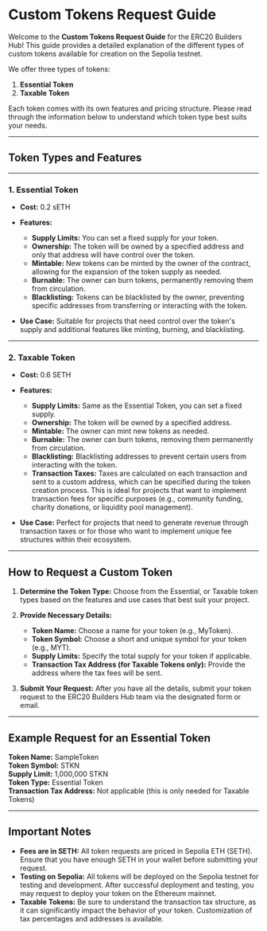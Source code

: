 # Custom Tokens Request Guide

Welcome to the **Custom Tokens Request Guide** for the ERC20 Builders Hub! This guide provides a detailed explanation of the different types of custom tokens available for creation on the Sepolia testnet.

We offer three types of tokens:

1. **Essential Token**
2. **Taxable Token**

Each token comes with its own features and pricing structure. Please read through the information below to understand which token type best suits your needs.

---

## Token Types and Features

---

### 1. **Essential Token**
- **Cost:** 0.2 sETH
- **Features:**
  - **Supply Limits:** You can set a fixed supply for your token.
  - **Ownership:** The token will be owned by a specified address and only that address will have control over the token.
  - **Mintable:** New tokens can be minted by the owner of the contract, allowing for the expansion of the token supply as needed.
  - **Burnable:** The owner can burn tokens, permanently removing them from circulation.
  - **Blacklisting:** Tokens can be blacklisted by the owner, preventing specific addresses from transferring or interacting with the token.

- **Use Case:** Suitable for projects that need control over the token's supply and additional features like minting, burning, and blacklisting.

---

### 2. **Taxable Token**
- **Cost:** 0.6 SETH
- **Features:**
  - **Supply Limits:** Same as the Essential Token, you can set a fixed supply.
  - **Ownership:** The token will be owned by a specified address.
  - **Mintable:** The owner can mint new tokens as needed.
  - **Burnable:** The owner can burn tokens, removing them permanently from circulation.
  - **Blacklisting:** Blacklisting addresses to prevent certain users from interacting with the token.
  - **Transaction Taxes:** Taxes are calculated on each transaction and sent to a custom address, which can be specified during the token creation process. This is ideal for projects that want to implement transaction fees for specific purposes (e.g., community funding, charity donations, or liquidity pool management).

- **Use Case:** Perfect for projects that need to generate revenue through transaction taxes or for those who want to implement unique fee structures within their ecosystem.

---

## How to Request a Custom Token

1. **Determine the Token Type:** Choose from the Essential, or Taxable token types based on the features and use cases that best suit your project.
   
2. **Provide Necessary Details:**
   - **Token Name:** Choose a name for your token (e.g., MyToken).
   - **Token Symbol:** Choose a short and unique symbol for your token (e.g., MYT).
   - **Supply Limits:** Specify the total supply for your token if applicable.
   - **Transaction Tax Address (for Taxable Tokens only):** Provide the address where the tax fees will be sent.

3. **Submit Your Request:** After you have all the details, submit your token request to the ERC20 Builders Hub team via the designated form or email.

---

## Example Request for an Essential Token

**Token Name:** SampleToken  
**Token Symbol:** STKN  
**Supply Limit:** 1,000,000 STKN  
**Token Type:** Essential Token  
**Transaction Tax Address:** Not applicable (this is only needed for Taxable Tokens)

---

## Important Notes
- **Fees are in SETH:** All token requests are priced in Sepolia ETH (SETH). Ensure that you have enough SETH in your wallet before submitting your request.
- **Testing on Sepolia:** All tokens will be deployed on the Sepolia testnet for testing and development. After successful deployment and testing, you may request to deploy your token on the Ethereum mainnet.
- **Taxable Tokens:** Be sure to understand the transaction tax structure, as it can significantly impact the behavior of your token. Customization of tax percentages and addresses is available.